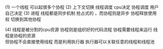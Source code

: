 
(1) 一个线程 可以起很多个协程
(2) 上下文切换 线程调度  cpu决定 协程调度 用户自己决定
(3)  进程 线程都是同步机制 抢占式的 ，而协程则是异步 协程释放使用权 切换到其他协程 

(4) 线程是被分割的cpu资源 协程则是组织好的代码流程 协程需要线程来运行 线程是协程的资源  
但协程不会直接使用线程 而是利用执行器 执行器可以关联任意的线程和线程池



